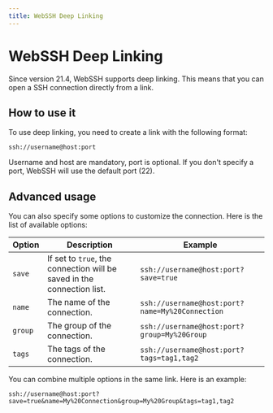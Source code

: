 ```yaml
---
title: WebSSH Deep Linking
---
```


# WebSSH Deep Linking
Since version 21.4, WebSSH supports deep linking. This means that you can open a SSH connection directly from a link.

## How to use it
To use deep linking, you need to create a link with the following format:

```
ssh://username@host:port
```

Username and host are mandatory, port is optional. If you don't specify a port, WebSSH will use the default port (22).

## Advanced usage
You can also specify some options to customize the connection. Here is the list of available options:

| Option | Description | Example |
| --- | --- | --- |
| `save` | If set to `true`, the connection will be saved in the connection list. | `ssh://username@host:port?save=true` |
| `name` | The name of the connection. | `ssh://username@host:port?name=My%20Connection` |
| `group` | The group of the connection. | `ssh://username@host:port?group=My%20Group` |
| `tags` | The tags of the connection. | `ssh://username@host:port?tags=tag1,tag2` |

You can combine multiple options in the same link. Here is an example:

```
ssh://username@host:port?save=true&name=My%20Connection&group=My%20Group&tags=tag1,tag2
```